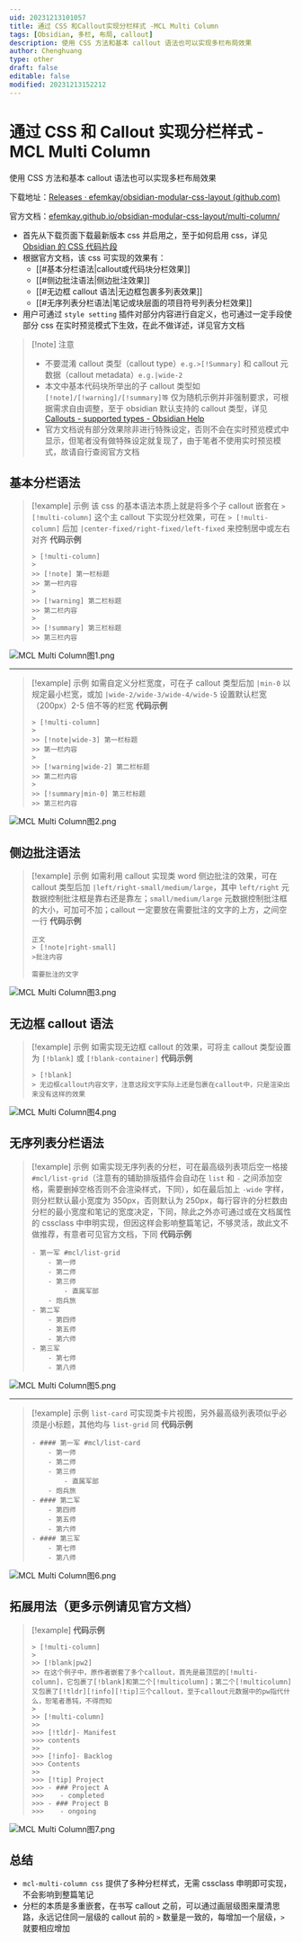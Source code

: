 ```yaml
---
uid: 20231213101057
title: 通过 CSS 和Callout实现分栏样式 -MCL Multi Column
tags: [Obsidian, 多栏, 布局, callout]
description: 使用 CSS 方法和基本 callout 语法也可以实现多栏布局效果
author: Chenghuang
type: other
draft: false
editable: false
modified: 20231213152212
---
```


# 通过 CSS 和 Callout 实现分栏样式 -MCL Multi Column

使用 CSS 方法和基本 callout 语法也可以实现多栏布局效果

下载地址：[Releases · efemkay/obsidian-modular-css-layout (github.com)](https://github.com/efemkay/obsidian-modular-css-layout/releases)

官方文档：[efemkay.github.io/obsidian-modular-css-layout/multi-column/](https://efemkay.github.io/obsidian-modular-css-layout/multi-column/)

- 首先从下载页面下载最新版本 css 并启用之，至于如何启用 css，详见 [Obsidian 的 CSS 代码片段]( https://pkmer.cn/show/20230329145845 )
- 根据官方文档，该 css 可实现的效果有：
    - [[#基本分栏语法|callout或代码块分栏效果]]
    - [[#侧边批注语法|侧边批注效果]]
    - [[#无边框 callout 语法|无边框包裹多列表效果]]
    - [[#无序列表分栏语法|笔记或块层面的项目符号列表分栏效果]]
- 用户可通过 `style setting` 插件对部分内容进行自定义，也可通过一定手段使部分 css 在实时预览模式下生效，在此不做详述，详见官方文档

>[!note] 注意
> - 不要混淆 callout 类型（callout type）`e.g.>[!Summary]` 和 callout 元数据（callout metadata）`e.g.|wide-2`
> - 本文中基本代码块所举出的子 callout 类型如 `[!note]/[!warning]/[!summary]等` 仅为随机示例并非强制要求，可根据需求自由调整，至于 obsidian 默认支持的 callout 类型，详见 [Callouts - supported types - Obsidian Help](https://help.obsidian.md/Editing+and+formatting/Callouts#Supported%20types)
> - 官方文档说有部分效果除非进行特殊设定，否则不会在实时预览模式中显示，但笔者没有做特殊设定就复现了，由于笔者不使用实时预览模式，故请自行查阅官方文档

## 基本分栏语法

> [!example] 示例
> 该 css 的基本语法本质上就是将多个子 callout 嵌套在 `> [!multi-column]` 这个主 callout 下实现分栏效果，可在 `> [!multi-column]` 后加 `|center-fixed/right-fixed/left-fixed` 来控制居中或左右对齐
>**代码示例**
>
> ```
>> [!multi-column]
>>
>>> [!note] 第一栏标题
>>> 第一栏内容
>>
>>> [!warning] 第二栏标题
>>> 第二栏内容
>>
>>> [!summary] 第三栏标题
>>> 第三栏内容
>```

![MCL Multi Column图1.png](https://cdn.pkmer.cn/images/MCL%20Multi%20Column%E5%9B%BE1.png!pkmer)

---

> [!example] 示例
> 如需自定义分栏宽度，可在子 callout 类型后加 `|min-0` 以规定最小栏宽，或加 `|wide-2/wide-3/wide-4/wide-5` 设置默认栏宽（200px）2-5 倍不等的栏宽
> **代码示例**
>
>```
>> [!multi-column]
>>
>>> [!note|wide-3] 第一栏标题
>>> 第一栏内容
>>
>>> [!warning|wide-2] 第二栏标题
>>> 第二栏内容
>>
>>> [!summary|min-0] 第三栏标题
>>> 第三栏内容
>```

![MCL Multi Column图2.png](https://cdn.pkmer.cn/images/MCL%20Multi%20Column%E5%9B%BE2.png!pkmer)

## 侧边批注语法

>[!example] 示例
>如需利用 callout 实现类 word 侧边批注的效果，可在 callout 类型后加 `|left/right-small/medium/large`，其中 `left/right` 元数据控制批注框是靠右还是靠左；`small/medium/large` 元数据控制批注框的大小，可加可不加；callout 一定要放在需要批注的文字的上方，之间空一行
> **代码示例**
>
>```
> 正文
>> [!note|right-small]
>>批注内容
>
> 需要批注的文字
> ```

![MCL Multi Column图3.png](https://cdn.pkmer.cn/images/MCL%20Multi%20Column%E5%9B%BE3.png!pkmer)

## 无边框 callout 语法

>[!example] 示例
>如需实现无边框 callout 的效果，可将主 callout 类型设置为 `[!blank]` 或 `[!blank-container]`
> **代码示例**
>
>```
>> [!blank]
>> 无边框callout内容文字，注意这段文字实际上还是包裹在callout中，只是渲染出来没有这样的效果
>```

![MCL Multi Column图4.png](https://cdn.pkmer.cn/images/MCL%20Multi%20Column%E5%9B%BE4.png!pkmer)

## 无序列表分栏语法

>[!example] 示例
>如需实现无序列表的分栏，可在最高级列表项后空一格接 `#mcl/list-grid`（注意有的辅助排版插件会自动在 `list` 和 `-` 之间添加空格，需要删掉空格否则不会渲染样式，下同），如在最后加上 `-wide` 字样，则分栏默认最小宽度为 350px，否则默认为 250px，每行容许的分栏数由分栏的最小宽度和笔记的宽度决定，下同，除此之外亦可通过或在文档属性的 cssclass 中申明实现，但因这样会影响整篇笔记，不够灵活，故此文不做推荐，有意者可见官方文档，下同
> **代码示例**
>
>```
>- 第一军 #mcl/list-grid
>     - 第一师
>     - 第二师
>     - 第三师
>         - 直属军部
>     - 炮兵旅
> - 第二军
>     - 第四师
>     - 第五师
>     - 第六师
> - 第三军
>     - 第七师
>     - 第八师
>```

![MCL Multi Column图5.png](https://cdn.pkmer.cn/images/MCL%20Multi%20Column%E5%9B%BE5.png!pkmer)

---

>[!example] 示例
>`list-card` 可实现类卡片视图，另外最高级列表项似乎必须是小标题，其他均与 `list-grid` 同
> **代码示例**
>
>```
> - #### 第一军 #mcl/list-card
>     - 第一师
>     - 第二师
>     - 第三师
>         - 直属军部
>     - 炮兵旅
> - #### 第二军
>     - 第四师
>     - 第五师
>     - 第六师
> - #### 第三军
>     - 第七师
>     - 第八师
>```

![MCL Multi Column图6.png](https://cdn.pkmer.cn/images/MCL%20Multi%20Column%E5%9B%BE6.png!pkmer)

## 拓展用法（更多示例请见官方文档）

>[!example]
>**代码示例**
>
>```
>> [!multi-column]
>>
>>> [!blank|pw2]
>>> 在这个例子中，原作者嵌套了多个callout，首先是最顶层的[!multi-column]，它包裹了[!blank]和第二个[!multicolumn]；第二个[!multicolumn]又包裹了[!tldr][!info][!tip]三个callout，至于callout元数据中的pw指代什么，恕笔者愚钝，不得而知
>>
>>> [!multi-column]
>>>
>>>> [!tldr]- Manifest
>>>> contents
>>>
>>>> [!info]- Backlog
>>>> Contents
>>>
>>>> [!tip] Project
>>>> - ### Project A
>>>> 	- completed
>>>> - ### Project B
>>>> 	- ongoing
> ```

![MCL Multi Column图7.png](https://cdn.pkmer.cn/images/MCL%20Multi%20Column%E5%9B%BE7.png!pkmer)

## 总结

- `mcl-multi-column css` 提供了多种分栏样式，无需 cssclass 申明即可实现，不会影响到整篇笔记
- 分栏的本质是多重嵌套，在书写 callout 之前，可以通过画层级图来厘清思路，永远记住同一层级的 callout 前的 `>` 数量是一致的，每增加一个层级，`>` 就要相应增加